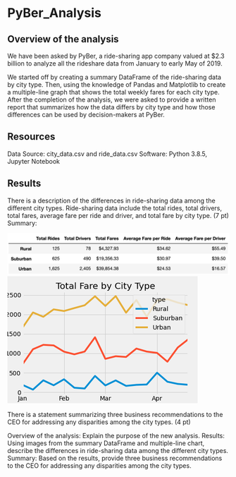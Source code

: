 # PyBer_Analysis

## Overview of the analysis
We have been asked by PyBer, a ride-sharing app company valued at $2.3 billion to analyze all the rideshare data from January to early May of 2019.

We started off by creating a summary DataFrame of the ride-sharing data by city type. Then, using the knowledge of Pandas and Matplotlib to create a multiple-line graph that shows the total weekly fares for each city type. After the completion of the analysis, we were asked to provide a written report that summarizes how the data differs by city type and how those differences can be used by decision-makers at PyBer.

## Resources
Data Source: city_data.csv and ride_data.csv
Software: Python 3.8.5, Jupyter Notebook

## Results

There is a description of the differences in ride-sharing data among the different city types. Ride-sharing data include the total rides, total drivers, total fares, average fare per ride and driver, and total fare by city type. (7 pt)
Summary:

![Deliverable1_PyBer_Summary](Analysis/Deliverable1_PyBer_Summary.png)
![PyBer_fare_Summary](Analysis/PyBer_fare_Summary.png)

There is a statement summarizing three business recommendations to the CEO for addressing any disparities among the city types. (4 pt)


Overview of the analysis: Explain the purpose of the new analysis.
Results: Using images from the summary DataFrame and multiple-line chart, describe the differences in ride-sharing data among the different city types.
Summary: Based on the results, provide three business recommendations to the CEO for addressing any disparities among the city types.
